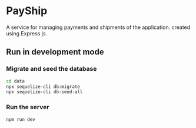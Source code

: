 # PayShip

A service for managing payments and shipments of the application. created using Express js.

## Run in development mode


### Migrate and seed the database

```bash
cd data
npx sequelize-cli db:migrate
npx sequelize-cli db:seed:all
```

### Run the server

```bash
npm run dev
```